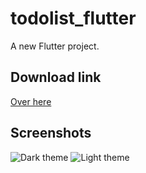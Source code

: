 # todolist_flutter

A new Flutter project.

## Download link

[Over here](https://github.com/Bachar-official/todolist_flutter/blob/homework/1/files/app.apk)

## Screenshots

![Dark theme](https://github.com/Bachar-official/todolist_flutter/blob/homework/1/files/scr1.png?raw=true)
![Light theme](https://github.com/Bachar-official/todolist_flutter/blob/homework/1/files/scr2.png?raw=true)